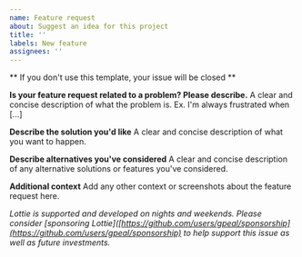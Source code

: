 ```yaml
---
name: Feature request
about: Suggest an idea for this project
title: ''
labels: New feature
assignees: ''
---
```


** If you don't use this template, your issue will be closed **

**Is your feature request related to a problem? Please describe.**
A clear and concise description of what the problem is. Ex. I'm always frustrated when [...]

**Describe the solution you'd like**
A clear and concise description of what you want to happen.

**Describe alternatives you've considered**
A clear and concise description of any alternative solutions or features you've considered.

**Additional context**
Add any other context or screenshots about the feature request here.



*Lottie is supported and developed on nights and weekends. Please consider [sponsoring Lottie]([https://github.com/users/gpeal/sponsorship](https://github.com/users/gpeal/sponsorship) to help support this issue as well as future investments.*
